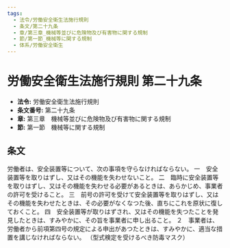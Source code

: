 ```yaml
---
tags:
  - 法令/労働安全衛生法施行規則
  - 条文/第二十九条
  - 章/第三章_機械等並びに危険物及び有害物に関する規制
  - 節/第一節_機械等に関する規制
  - 体系/労働安全衛生
---
```

# 労働安全衛生法施行規則 第二十九条

- **法令:** 労働安全衛生法施行規則
- **条文番号:** 第二十九条
- **章:** 第三章　機械等並びに危険物及び有害物に関する規制
- **節:** 第一節　機械等に関する規制

## 条文
労働者は、安全装置等について、次の事項を守らなければならない。
一　安全装置等を取りはずし、又はその機能を失わせないこと。
二　臨時に安全装置等を取りはずし、又はその機能を失わせる必要があるときは、あらかじめ、事業者の許可を受けること。
三　前号の許可を受けて安全装置等を取りはずし、又はその機能を失わせたときは、その必要がなくなつた後、直ちにこれを原状に復しておくこと。
四　安全装置等が取りはずされ、又はその機能を失つたことを発見したときは、すみやかに、その旨を事業者に申し出ること。
２　事業者は、労働者から前項第四号の規定による申出があつたときは、すみやかに、適当な措置を講じなければならない。
（型式検定を受けるべき防毒マスク）

